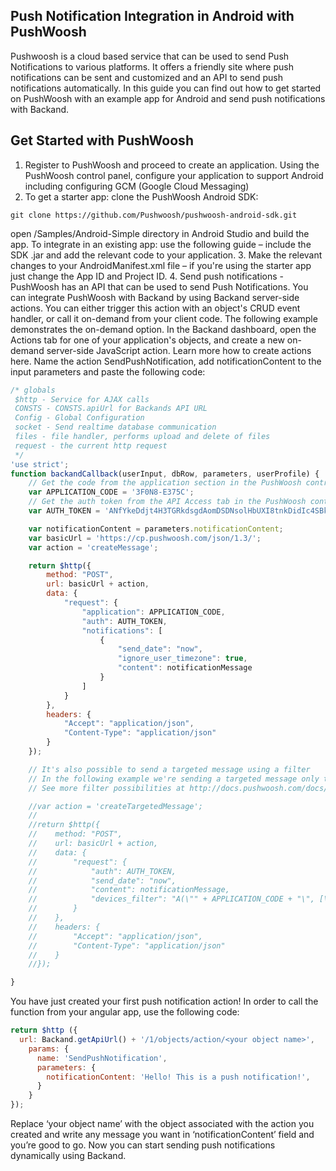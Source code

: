 ## Push Notification Integration in Android with PushWoosh
Pushwoosh is a cloud based service that can be used to send Push Notifications to various platforms. It offers a friendly site where push notifications can be sent and customized and an API to send push notifications automatically. In this guide you can find out how to get started on PushWoosh with an example app for Android and send push notifications with Backand.
## Get Started with PushWoosh

1. Register to PushWoosh and proceed to create an application. Using the PushWoosh control panel, configure your application to support Android including configuring GCM (Google Cloud Messaging)
2. To get a starter app: clone the PushWoosh Android SDK:
```
git clone https://github.com/Pushwoosh/pushwoosh-android-sdk.git 
```
open /Samples/Android-Simple directory in Android Studio and build the app.
To integrate in an existing app: use the following guide – include the SDK .jar and add the relevant code to your application.
3. Make the relevant changes to your AndroidManifest.xml file – if you're using the starter app just change the App ID and Project ID.
4. Send push notifications - PushWoosh has an API that can be used to send Push Notifications. You can integrate PushWoosh with Backand by using Backand server-side actions. You can either trigger this action with an object's CRUD event handler, or call it on-demand from your client code. The following example demonstrates the on-demand option. In the Backand dashboard, open the Actions tab for one of your application's objects, and create a new on-demand server-side JavaScript action. Learn more how to create actions here. Name the action SendPushNotification, add notificationContent to the input parameters and paste the following code:
```javascript
/* globals
 $http - Service for AJAX calls
 CONSTS - CONSTS.apiUrl for Backands API URL
 Config - Global Configuration
 socket - Send realtime database communication
 files - file handler, performs upload and delete of files
 request - the current http request
 */
'use strict';
function backandCallback(userInput, dbRow, parameters, userProfile) {
    // Get the code from the application section in the PushWoosh control panel - https://cp.pushwoosh.com/v2/applications
    var APPLICATION_CODE = '3F0N8-E375C';
    // Get the auth token from the API Access tab in the PushWoosh control panel - https://cp.pushwoosh.com/v2/api_access
    var AUTH_TOKEN = 'ANfYkeDdjt4H3TGRkdsgdAomDSDNsolHbUXI8tnkDidIc4SBkz9ASDwQXNnJb3HGJyR2TqlpHDiOIhFntKqq';

    var notificationContent = parameters.notificationContent;
    var basicUrl = 'https://cp.pushwoosh.com/json/1.3/';
    var action = 'createMessage';

    return $http({
        method: "POST",
        url: basicUrl + action,
        data: {
            "request": {
                "application": APPLICATION_CODE,
                "auth": AUTH_TOKEN,
                "notifications": [
                    {
                        "send_date": "now",
                        "ignore_user_timezone": true,
                        "content": notificationMessage
                    }
                ]
            }
        },
        headers: {
            "Accept": "application/json",
            "Content-Type": "application/json"
        }
    });

    // It's also possible to send a targeted message using a filter
    // In the following example we're sending a targeted message only to Android and iOS devices
    // See more filter possibilities at http://docs.pushwoosh.com/docs/createtargetedmessage

    //var action = 'createTargetedMessage';
    //
    //return $http({
    //    method: "POST",
    //    url: basicUrl + action,
    //    data: {
    //        "request": {
    //            "auth": AUTH_TOKEN,
    //            "send_date": "now",
    //            "content": notificationMessage,
    //            "devices_filter": "A(\"" + APPLICATION_CODE + "\", [\"Android\", \"iOS\"])"
    //        }
    //    },
    //    headers: {
    //        "Accept": "application/json",
    //        "Content-Type": "application/json"
    //    }
    //});

}
```
You have just created your first push notification action! In order to call the function from your angular app, use the following code:

```javascript
return $http ({
  url: Backand.getApiUrl() + '/1/objects/action/<your object name>',
    params: {
      name: 'SendPushNotification',
      parameters: {
        notificationContent: 'Hello! This is a push notification!',
      }
    }
});

```
Replace ‘your object name’ with the object associated with the action you created and write any message you want in ‘notificationContent’ field and you’re good to go. Now you can start sending push notifications dynamically using Backand.
